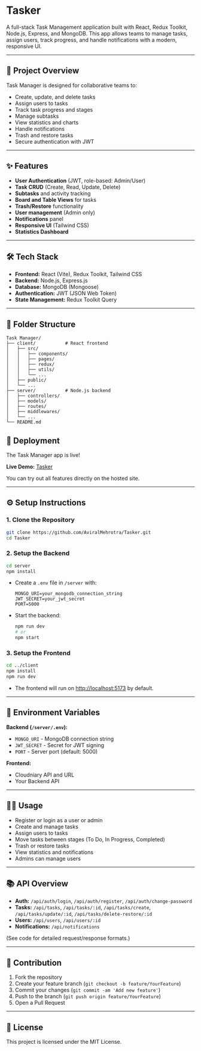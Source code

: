 # Tasker

A full-stack Task Management application built with React, Redux Toolkit, Node.js, Express, and MongoDB. This app allows teams to manage tasks, assign users, track progress, and handle notifications with a modern, responsive UI.

---

## 🚀 Project Overview

Task Manager is designed for collaborative teams to:
- Create, update, and delete tasks
- Assign users to tasks
- Track task progress and stages
- Manage subtasks
- View statistics and charts
- Handle notifications
- Trash and restore tasks
- Secure authentication with JWT

---

## ✨ Features
- **User Authentication** (JWT, role-based: Admin/User)
- **Task CRUD** (Create, Read, Update, Delete)
- **Subtasks** and activity tracking
- **Board and Table Views** for tasks
- **Trash/Restore** functionality
- **User management** (Admin only)
- **Notifications** panel
- **Responsive UI** (Tailwind CSS)
- **Statistics Dashboard**

---

## 🛠️ Tech Stack
- **Frontend:** React (Vite), Redux Toolkit, Tailwind CSS
- **Backend:** Node.js, Express.js
- **Database:** MongoDB (Mongoose)
- **Authentication:** JWT (JSON Web Token)
- **State Management:** Redux Toolkit Query

---

## 📁 Folder Structure

```
Task Manager/
├── client/           # React frontend
│   ├── src/
│   │   ├── components/
│   │   ├── pages/
│   │   ├── redux/
│   │   ├── utils/
│   │   └── ...
│   ├── public/
│   └── ...
├── server/           # Node.js backend
│   ├── controllers/
│   ├── models/
│   ├── routes/
│   ├── middlewares/
│   └── ...
└── README.md
```

## 🚀 Deployment

The Task Manager app is live!

**Live Demo:** [Tasker](https://tasker-tm.netlify.app/)

You can try out all features directly on the hosted site.

---

## ⚙️ Setup Instructions

### 1. Clone the Repository
```bash
git clone https://github.com/AviralMehrotra/Tasker.git
cd Tasker
```

### 2. Setup the Backend
```bash
cd server
npm install
```
- Create a `.env` file in `/server` with:
  ```env
  MONGO_URI=your_mongodb_connection_string
  JWT_SECRET=your_jwt_secret
  PORT=5000
  ```
- Start the backend:
  ```bash
  npm run dev
  # or
  npm start
  ```

### 3. Setup the Frontend
```bash
cd ../client
npm install
npm run dev
```
- The frontend will run on [http://localhost:5173](http://localhost:5173) by default.

---

## 🔑 Environment Variables

**Backend (`/server/.env`):**
- `MONGO_URI` - MongoDB connection string
- `JWT_SECRET` - Secret for JWT signing
- `PORT` - Server port (default: 5000)

**Frontend:**
- Cloudniary API and URL
- Your Backend API 

---

## 🧑‍💻 Usage
- Register or login as a user or admin
- Create and manage tasks
- Assign users to tasks
- Move tasks between stages (To Do, In Progress, Completed)
- Trash or restore tasks
- View statistics and notifications
- Admins can manage users

---

## 📚 API Overview

- **Auth:** `/api/auth/login`, `/api/auth/register`, `/api/auth/change-password`
- **Tasks:** `/api/tasks`, `/api/tasks/:id`, `/api/tasks/create`, `/api/tasks/update/:id`, `/api/tasks/delete-restore/:id`
- **Users:** `/api/users`, `/api/users/:id`
- **Notifications:** `/api/notifications`

(See code for detailed request/response formats.)

---

## 🤝 Contribution

1. Fork the repository
2. Create your feature branch (`git checkout -b feature/YourFeature`)
3. Commit your changes (`git commit -am 'Add new feature'`)
4. Push to the branch (`git push origin feature/YourFeature`)
5. Open a Pull Request

---

## 📄 License

This project is licensed under the MIT License.
